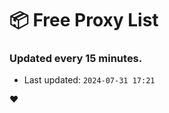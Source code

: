 # :package: Free Proxy List
### Updated every 15 minutes.

- Last updated: `2024-07-31 17:21`

:heart:
